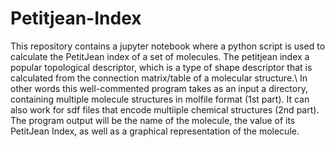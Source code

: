 # Petitjean-Index
This repository contains a jupyter notebook where a python script is used to calculate the PetitJean index of a set of molecules. The petitjean index a popular topological descriptor, which is a type of shape descriptor that is calculated from the connection matrix/table of a molecular structure.\ 
In other words this well-commented program takes as an input a directory, containing multiple molecule structures in molfile format (1st part). It can also work for sdf files that encode multiiple chemical structures (2nd part). The program output will be the name of the molecule, the value of its PetitJean Index, as well as a graphical representation of the molecule. 
